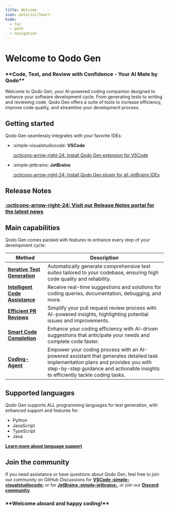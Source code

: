 ```yaml
---
title: Welcome
icon: material/heart
hide:
  - toc
  - path
  - navigation
---
```



# Welcome to Qodo Gen

<h3 class="bold-green" markdown>
**Code, Test, and Review with Confidence - Your AI Mate by Qodo**
</h3>

Welcome to Qodo Gen, your AI-powered coding companion designed to enhance your software development cycle. From generating tests to writing and reviewing code, Qodo Gen offers a suite of tools to increase efficiency, improve code quality, and streamline your development process.

## Getting started

Qodo Gen seamlessly integrates with your favorite IDEs:

<div class="grid cards" markdown>

- :simple-visualstudiocode: __VSCode__ 

    [:octicons-arrow-right-24: Install Qodo Gen extension for VSCode](https://marketplace.visualstudio.com/items?itemName=Codium.codium)

- :simple-jetbrains: __JetBrains__ 
    
    [:octicons-arrow-right-24: Install Qodo Gen plugin for all JetBrains IDEs](https://plugins.jetbrains.com/plugin/21206-codiumate--code-test-and-review-with-confidence--by-codiumai)

</div>

## Release Notes

### **[:octicons-arrow-right-24: Visit our Release Notes portal for the latest news](https://release-notes.codium.ai)**


## Main capabilities

Qodo Gen comes packed with features to enhance every step of your development cycle:

| Method      | Description                          |
| ----------- | ------------------------------------ |
| **[Iterative Test Generation](./tests/index.md)**  | Automatically generate comprehensive test suites tailored to your codebase, ensuring high code quality and reliability.  |
| **[Intelligent Code Assistance](./chat/focus/current-file.md)** | Receive real-time suggestions and solutions for coding queries, documentation, debugging, and more. |
| **[Efficient PR Reviews](./chat/focus/git-diff.md)** | Simplify your pull request review process with AI-powered insights, highlighting potential issues and improvements. |
| **[Smart Code Completion](./code-completion/index.md)** | Enhance your coding efficiency with AI-driven suggestions that anticipate your needs and complete code faster. |
| **[Coding-Agent](./chat/coding-agent.md)** | Empower your coding process with an AI-powered assistant that generates detailed task implementation plans and provides you with step-by-step guidance and actionable insights to efficiently tackle coding tasks. |


## Supported languages

Qodo Gen supports ALL programming languages for test generation, with enhanced support and features for:

- Python
- JavaScript
- TypeScript
- Java

**[Learn more about language support](./tests/supported-languages.md)**

## Join the community

If you need assistance or have questions about Qodo Gen, feel free to join our community on GitHub Discussions for **[VSCode :simple-visualstudiocode:](https://github.com/Codium-ai/codiumai-vscode-release/issues)** or for **[JetBrains :simple-jetbrains:](https://github.com/Codium-ai/codiumai-jetbrains-release/issues)**, or join our **[Discord community]()**.


<h3 class="bold-green" markdown>
**Welcome aboard and happy coding!**
</h3>